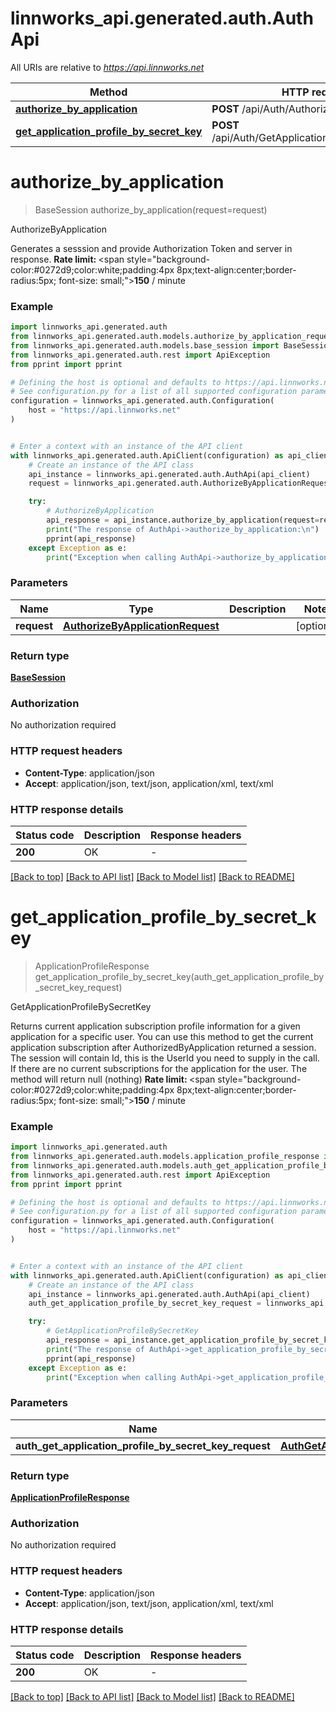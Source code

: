 # linnworks_api.generated.auth.AuthApi

All URIs are relative to *https://api.linnworks.net*

Method | HTTP request | Description
------------- | ------------- | -------------
[**authorize_by_application**](AuthApi.md#authorize_by_application) | **POST** /api/Auth/AuthorizeByApplication | AuthorizeByApplication
[**get_application_profile_by_secret_key**](AuthApi.md#get_application_profile_by_secret_key) | **POST** /api/Auth/GetApplicationProfileBySecretKey | GetApplicationProfileBySecretKey


# **authorize_by_application**
> BaseSession authorize_by_application(request=request)

AuthorizeByApplication

Generates a sesssion and provide Authorization Token and server in response. <b>Rate limit: </b><span style=\"background-color:#0272d9;color:white;padding:4px 8px;text-align:center;border-radius:5px; font-size: small;\"><b>150</b></span> / minute

### Example


```python
import linnworks_api.generated.auth
from linnworks_api.generated.auth.models.authorize_by_application_request import AuthorizeByApplicationRequest
from linnworks_api.generated.auth.models.base_session import BaseSession
from linnworks_api.generated.auth.rest import ApiException
from pprint import pprint

# Defining the host is optional and defaults to https://api.linnworks.net
# See configuration.py for a list of all supported configuration parameters.
configuration = linnworks_api.generated.auth.Configuration(
    host = "https://api.linnworks.net"
)


# Enter a context with an instance of the API client
with linnworks_api.generated.auth.ApiClient(configuration) as api_client:
    # Create an instance of the API class
    api_instance = linnworks_api.generated.auth.AuthApi(api_client)
    request = linnworks_api.generated.auth.AuthorizeByApplicationRequest() # AuthorizeByApplicationRequest |  (optional)

    try:
        # AuthorizeByApplication
        api_response = api_instance.authorize_by_application(request=request)
        print("The response of AuthApi->authorize_by_application:\n")
        pprint(api_response)
    except Exception as e:
        print("Exception when calling AuthApi->authorize_by_application: %s\n" % e)
```



### Parameters


Name | Type | Description  | Notes
------------- | ------------- | ------------- | -------------
 **request** | [**AuthorizeByApplicationRequest**](AuthorizeByApplicationRequest.md)|  | [optional] 

### Return type

[**BaseSession**](BaseSession.md)

### Authorization

No authorization required

### HTTP request headers

 - **Content-Type**: application/json
 - **Accept**: application/json, text/json, application/xml, text/xml

### HTTP response details

| Status code | Description | Response headers |
|-------------|-------------|------------------|
**200** | OK |  -  |

[[Back to top]](#) [[Back to API list]](../README.md#documentation-for-api-endpoints) [[Back to Model list]](../README.md#documentation-for-models) [[Back to README]](../README.md)

# **get_application_profile_by_secret_key**
> ApplicationProfileResponse get_application_profile_by_secret_key(auth_get_application_profile_by_secret_key_request)

GetApplicationProfileBySecretKey

Returns current application subscription profile information for a given application for a specific user.   You can use this method to get the current application subscription after AuthorizedByApplication returned a session.   The session will contain Id, this is the UserId you need to supply in the call.  If there are no current subscriptions for the application for the user. The method will return null (nothing) <b>Rate limit: </b><span style=\"background-color:#0272d9;color:white;padding:4px 8px;text-align:center;border-radius:5px; font-size: small;\"><b>150</b></span> / minute

### Example


```python
import linnworks_api.generated.auth
from linnworks_api.generated.auth.models.application_profile_response import ApplicationProfileResponse
from linnworks_api.generated.auth.models.auth_get_application_profile_by_secret_key_request import AuthGetApplicationProfileBySecretKeyRequest
from linnworks_api.generated.auth.rest import ApiException
from pprint import pprint

# Defining the host is optional and defaults to https://api.linnworks.net
# See configuration.py for a list of all supported configuration parameters.
configuration = linnworks_api.generated.auth.Configuration(
    host = "https://api.linnworks.net"
)


# Enter a context with an instance of the API client
with linnworks_api.generated.auth.ApiClient(configuration) as api_client:
    # Create an instance of the API class
    api_instance = linnworks_api.generated.auth.AuthApi(api_client)
    auth_get_application_profile_by_secret_key_request = linnworks_api.generated.auth.AuthGetApplicationProfileBySecretKeyRequest() # AuthGetApplicationProfileBySecretKeyRequest | 

    try:
        # GetApplicationProfileBySecretKey
        api_response = api_instance.get_application_profile_by_secret_key(auth_get_application_profile_by_secret_key_request)
        print("The response of AuthApi->get_application_profile_by_secret_key:\n")
        pprint(api_response)
    except Exception as e:
        print("Exception when calling AuthApi->get_application_profile_by_secret_key: %s\n" % e)
```



### Parameters


Name | Type | Description  | Notes
------------- | ------------- | ------------- | -------------
 **auth_get_application_profile_by_secret_key_request** | [**AuthGetApplicationProfileBySecretKeyRequest**](AuthGetApplicationProfileBySecretKeyRequest.md)|  | 

### Return type

[**ApplicationProfileResponse**](ApplicationProfileResponse.md)

### Authorization

No authorization required

### HTTP request headers

 - **Content-Type**: application/json
 - **Accept**: application/json, text/json, application/xml, text/xml

### HTTP response details

| Status code | Description | Response headers |
|-------------|-------------|------------------|
**200** | OK |  -  |

[[Back to top]](#) [[Back to API list]](../README.md#documentation-for-api-endpoints) [[Back to Model list]](../README.md#documentation-for-models) [[Back to README]](../README.md)

